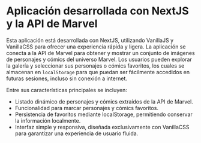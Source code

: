 # Aplicación desarrollada con NextJS y la API de Marvel

Esta aplicación está desarrollada con NextJS, utilizando VanillaJS y VanillaCSS para ofrecer una experiencia rápida y ligera. La aplicación se conecta a la API de Marvel para obtener y mostrar un conjunto de imágenes de personajes y cómics del universo Marvel. Los usuarios pueden explorar la galería y seleccionar sus personajes o cómics favoritos, los cuales se almacenan en `localStorage` para que puedan ser fácilmente accedidos en futuras sesiones, incluso sin conexión a internet.

Entre sus características principales se incluyen:

- Listado dinámico de personajes y cómics extraídos de la API de Marvel.
- Funcionalidad para marcar personajes y cómics favoritos.
- Persistencia de favoritos mediante localStorage, permitiendo conservar la información localmente.
- Interfaz simple y responsiva, diseñada exclusivamente con VanillaCSS para garantizar una experiencia de usuario fluida.
